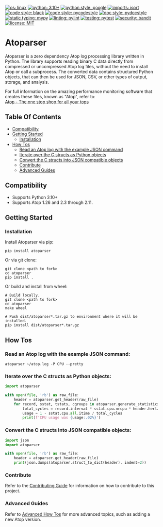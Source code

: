 
[![os: linux](https://img.shields.io/badge/os-linux-blue)](https://docs.python.org/3.10/)
[![python: 3.10+](https://img.shields.io/badge/python-3.10_|_3.11-blue)](https://devguide.python.org/versions)
[![python style: google](https://img.shields.io/badge/python%20style-google-blue)](https://google.github.io/styleguide/pyguide.html)
[![imports: isort](https://img.shields.io/badge/%20imports-isort-%231674b1?style=flat&labelColor=ef8336)](https://github.com/PyCQA/isort)
[![code style: black](https://img.shields.io/badge/code%20style-black-000000.svg)](https://github.com/psf/black)
[![code style: pycodestyle](https://img.shields.io/badge/code%20style-pycodestyle-green)](https://github.com/PyCQA/pycodestyle)
[![doc style: pydocstyle](https://img.shields.io/badge/doc%20style-pydocstyle-green)](https://github.com/PyCQA/pydocstyle)
[![static typing: mypy](https://img.shields.io/badge/static_typing-mypy-green)](https://github.com/python/mypy)
[![linting: pylint](https://img.shields.io/badge/linting-pylint-yellowgreen)](https://github.com/PyCQA/pylint)
[![testing: pytest](https://img.shields.io/badge/testing-pytest-yellowgreen)](https://github.com/pytest-dev/pytest)
[![security: bandit](https://img.shields.io/badge/security-bandit-black)](https://github.com/PyCQA/bandit)
[![license: MIT](https://img.shields.io/badge/license-MIT-lightgrey)](LICENSE)


# Atoparser

Atoparser is a zero dependency Atop log processing library written in Python. The library supports reading binary C data
directly from compressed or uncompressed Atop log files, without the need to install Atop or call a subprocess.
The converted data contains structured Python objects, that can then be used for JSON, CSV, or other types of output,
storage, and analysis.

For full information on the amazing performance monitoring software that creates these files, known as "Atop", refer to:  
[Atop - The one stop shop for all your tops](https://www.atoptool.nl/)


## Table Of Contents

  * [Compatibility](#compatibility)
  * [Getting Started](#getting-started)
    * [Installation](#installation)
  * [How Tos](#how-tos)
    * [Read an Atop log with the example JSON command](#read-an-atop-log-with-the-example-json-command)
    * [Iterate over the C structs as Python objects](#iterate-over-the-c-structs-as-python-objects)
    * [Convert the C structs into JSON compatible objects](#convert-the-c-structs-into-json-compatible-objects)
    * [Contribute](#contribute)
    * [Advanced Guides](#advanced-guides)


## Compatibility

- Supports Python 3.10+
- Supports Atop 1.26 and 2.3 through 2.11.


## Getting Started

### Installation

Install Atoparser via pip:
```shell
pip install atoparser
```

Or via git clone:
```shell
git clone <path to fork>
cd atoparser
pip install .
```

Or build and install from wheel:
```shell
# Build locally.
git clone <path to fork>
cd atoparser
make wheel

# Push dist/atoparser*.tar.gz to environment where it will be installed.
pip install dist/atoparser*.tar.gz
```


## How Tos

### Read an Atop log with the example JSON command:
```shell
atoparser ~/atop.log -P CPU --pretty
```

### Iterate over the C structs as Python objects:  
```python
import atoparser

with open(file, 'rb') as raw_file:
    header = atoparser.get_header(raw_file)
    for record, sstat, tstats, cgroups in atoparser.generate_statistics(raw_file, header):
        total_cycles = record.interval * sstat.cpu.nrcpu * header.hertz
        usage = 1 - sstat.cpu.all.itime / total_cycles
        print(f'CPU usage was {usage:.02%}')
```

### Convert the C structs into JSON compatible objects:  
```python
import json
import atoparser

with open(file, 'rb') as raw_file:
    header = atoparser.get_header(raw_file)
    print(json.dumps(atoparser.struct_to_dict(header), indent=2))
```

### Contribute

Refer to the [Contributing Guide](CONTRIBUTING.md) for information on how to contribute to this project.

### Advanced Guides

Refer to [Advanced How Tos](docs/HOW_TO.md) for more advanced topics, such as adding a new Atop version.
